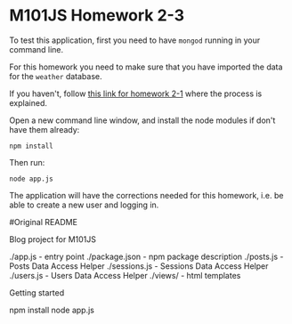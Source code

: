 # M101JS Homework 2-3

To test this application, first you need to have `mongod` running in your command line.

For this homework you need to make sure that you have imported the data for the `weather` database. 

If you haven't, follow [this link for homework 2-1](https://github.com/onekanaka/M101JS/tree/master/hw2-1) where the process is explained.

Open a new command line window, and install the node modules if don't have them already:

```
npm install
```

Then run:

```
node app.js
```

The application will have the corrections needed for this homework, i.e. be able to create a new user and logging in.

#Original README

Blog project for M101JS

./app.js - entry point
./package.json - npm package description
./posts.js - Posts Data Access Helper
./sessions.js - Sessions Data Access Helper
./users.js - Users Data Access Helper
./views/ - html templates

Getting started

npm install
node app.js
